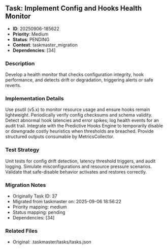 ## Task: Implement Config and Hooks Health Monitor
- **ID**: 20250906-185622
- **Priority**: Medium
- **Status**: PENDING
- **Context**: taskmaster_migration
- **Dependencies**: [34]

### Description
Develop a health monitor that checks configuration integrity, hook performance, and detects drift or degradation, triggering alerts or safe reverts.

### Implementation Details
Use psutil (v5.x) to monitor resource usage and ensure hooks remain lightweight. Periodically verify config checksums and schema validity. Detect abnormal hook latencies and error spikes; log health events for an audit trail. Integrate with the Predictive Hooks Engine to temporarily disable or downgrade costly heuristics when thresholds are breached. Provide structured outputs consumable by MetricsCollector.

### Test Strategy
Unit tests for config drift detection, latency threshold triggers, and audit logging. Simulate misconfigurations and resource pressure scenarios. Validate that safe-disable behavior activates and restores correctly.

### Migration Notes
- Originally Task ID: 37
- Migrated from taskmaster on: 2025-09-06 18:56:22
- Priority mapping: medium
- Status mapping: pending
- Dependencies: [34]

### Related Files
- Original: .taskmaster/tasks/tasks.json
